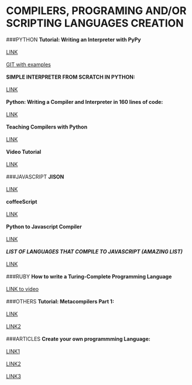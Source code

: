 COMPILERS, PROGRAMING AND/OR SCRIPTING LANGUAGES CREATION
=========================================================

###PYTHON
__Tutorial: Writing an Interpreter with PyPy__</br>  
[LINK](http://morepypy.blogspot.com/2011/04/tutorial-writing-interpreter-with-pypy.html)</br>  
[GIT with examples](https://bitbucket.org/brownan/pypy-tutorial/src/42135b18f387?at=default)</br>  
__SIMPLE INTERPRETER FROM SCRATCH IN PYTHON:__</br>  
[LINK](http://jayconrod.com/posts/37/a-simple-interpreter-from-scratch-in-python-part-1)</br>  
__Python: Writing a Compiler and Interpreter in 160 lines of code:__</br>  
[LINK](http://www.jroller.com/languages/entry/python_writing_a_compiler_and)</br>  
__Teaching Compilers with Python__</br>  
[LINK](http://www.matthieuamiguet.ch/media/documents/TeachingCompilersWithPython_Slides.pdf)</br>   
__Video Tutorial__</br>  
[LINK](https://www.youtube.com/watch?v=1h1mM7VwNGo)</br>  
###JAVASCRIPT
__JISON__</br>  
[LINK](http://zaach.github.io/jison/docs/)</br>  
__coffeeScript__</br>  
[LINK](http://coffeescript.org/)</br>  
__Python to Javascript Compiler__</br>  
[LINK](http://pyjs.org/)</br>  
__***LIST OF LANGUAGES THAT COMPILE TO JAVASCRIPT (AMAZING LIST)***__</br>  
[LINK](https://github.com/jashkenas/coffeescript/wiki/List-of-languages-that-compile-to-JS)</br>  
###RUBY
__How to write a Turing-Complete Programming Language__</br>  
[LINK to video](https://www.youtube.com/watch?v=_Uoyufkb5lk)</br>  
###OTHERS
__Tutorial: Metacompilers Part 1:__</br>  
[LINK](http://www.bayfronttechnologies.com/metacompilers1.pdf)</br>  
[LINK2](http://www.hcs64.com/files/pd1-3-schorre.pdf)</br>  
###ARTICLES
__Create your own programmming Language:__</br>  
[LINK1](http://www.codeproject.com/Articles/50377/Create-Your-Own-Programming-Language)</br>  
[LINK2](http://www.codeproject.com/Articles/272494/Implementing-Programming-Languages-using-Csharp)</br>  
[LINK3](http://nathansuniversity.com/)</br>  

